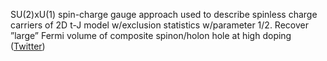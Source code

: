 

SU(2)xU(1) spin-charge gauge approach used to describe spinless charge carriers of 2D t-J model w/exclusion statistics w/parameter 1/2. Recover ”large” Fermi volume of composite spinon/holon hole at high doping ([Twitter](https://twitter.com/JoshuahHeath/status/1149705663305539584))
